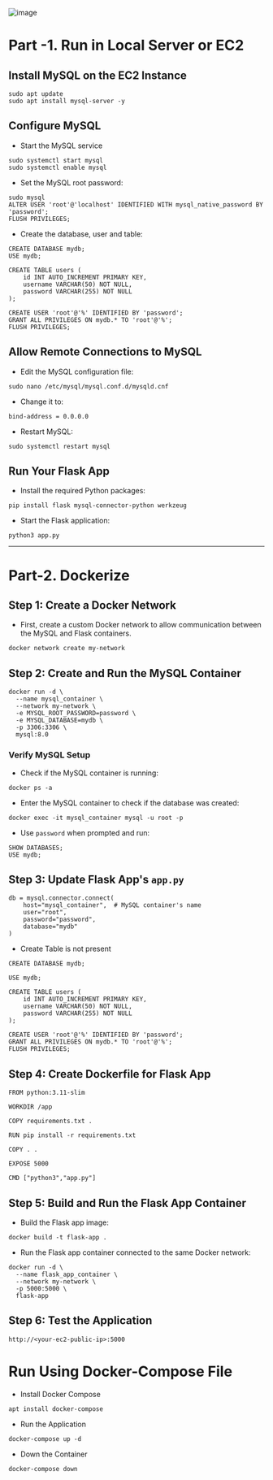 

![image](https://github.com/user-attachments/assets/3278cd2c-b241-4a7b-ac36-10d51662c59c)




# Part -1. Run in Local Server or EC2
## Install MySQL on the EC2 Instance
```
sudo apt update
sudo apt install mysql-server -y
```

## Configure MySQL
- Start the MySQL service
```
sudo systemctl start mysql
sudo systemctl enable mysql
```
- Set the MySQL root password:
```
sudo mysql
ALTER USER 'root'@'localhost' IDENTIFIED WITH mysql_native_password BY 'password';
FLUSH PRIVILEGES;
```
- Create the database, user and table:
```
CREATE DATABASE mydb;
USE mydb;

CREATE TABLE users (
    id INT AUTO_INCREMENT PRIMARY KEY,
    username VARCHAR(50) NOT NULL,
    password VARCHAR(255) NOT NULL
);

CREATE USER 'root'@'%' IDENTIFIED BY 'password';
GRANT ALL PRIVILEGES ON mydb.* TO 'root'@'%';
FLUSH PRIVILEGES;

```
## Allow Remote Connections to MySQL
- Edit the MySQL configuration file:
```
sudo nano /etc/mysql/mysql.conf.d/mysqld.cnf
```
- Change it to:
```
bind-address = 0.0.0.0
```
- Restart MySQL:
```
sudo systemctl restart mysql
```



## Run Your Flask App
- Install the required Python packages:
```
pip install flask mysql-connector-python werkzeug

```
- Start the Flask application:
```
python3 app.py
```
---

# Part-2. Dockerize
## Step 1: Create a Docker Network
- First, create a custom Docker network to allow communication between the MySQL and Flask containers.
```
docker network create my-network
```
## Step 2: Create and Run the MySQL Container
```
docker run -d \
  --name mysql_container \
  --network my-network \
  -e MYSQL_ROOT_PASSWORD=password \
  -e MYSQL_DATABASE=mydb \
  -p 3306:3306 \
  mysql:8.0
```
### Verify MySQL Setup
- Check if the MySQL container is running:
```
docker ps -a
```
- Enter the MySQL container to check if the database was created:
```
docker exec -it mysql_container mysql -u root -p
```
- Use `password` when prompted and run:
```
SHOW DATABASES;
USE mydb;
```
## Step 3: Update Flask App's `app.py`
```
db = mysql.connector.connect(
    host="mysql_container",  # MySQL container's name
    user="root",
    password="password",
    database="mydb"
)
```
- Create Table is not present
```
CREATE DATABASE mydb;

USE mydb;

CREATE TABLE users (
    id INT AUTO_INCREMENT PRIMARY KEY,
    username VARCHAR(50) NOT NULL,
    password VARCHAR(255) NOT NULL
);

CREATE USER 'root'@'%' IDENTIFIED BY 'password';
GRANT ALL PRIVILEGES ON mydb.* TO 'root'@'%';
FLUSH PRIVILEGES;

```
## Step 4: Create Dockerfile for Flask App
```
FROM python:3.11-slim

WORKDIR /app

COPY requirements.txt .

RUN pip install -r requirements.txt

COPY . .

EXPOSE 5000

CMD ["python3","app.py"]
```
## Step 5: Build and Run the Flask App Container
- Build the Flask app image:
```
docker build -t flask-app .
```
- Run the Flask app container connected to the same Docker network:
```
docker run -d \
  --name flask_app_container \
  --network my-network \
  -p 5000:5000 \
  flask-app
```
## Step 6: Test the Application
```
http://<your-ec2-public-ip>:5000
```
# Run Using Docker-Compose File
- Install Docker Compose
```
apt install docker-compose
```
- Run the Application
```
docker-compose up -d
```
- Down the Container
```
docker-compose down 
```
